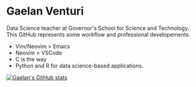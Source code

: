 # Gaelan Venturi 

Data Science teacher at Governor's School for Science and Technology. This GitHub represents some workflow and professional developements. 
* Vim/Neovim > Emacs
* Neovim > VSCode 
* C is the way 
* Python and R for data science-based applications. 

[![Gaelan's GitHub stats](https://github-readme-stats.vercel.app/api?username=GaelanVenturi)](https://github.com/anuraghazra/github-readme-stats)
